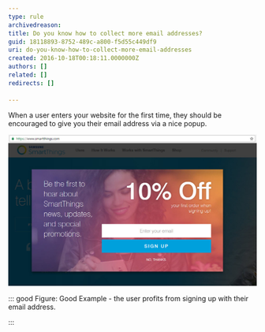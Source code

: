 ```yaml
---
type: rule
archivedreason: 
title: Do you know how to collect more email addresses?
guid: 18118893-8752-489c-a800-f5d55c449df9
uri: do-you-know-how-to-collect-more-email-addresses
created: 2016-10-18T00:18:11.0000000Z
authors: []
related: []
redirects: []

---
```


When a user enters your website for the first time, they should be encouraged to give you their email address via a nice popup.

![](goodExampleEmailCollection.jpg)


::: good
Figure: Good Example - the user profits from signing up with their email address.

:::


<!--endintro-->
